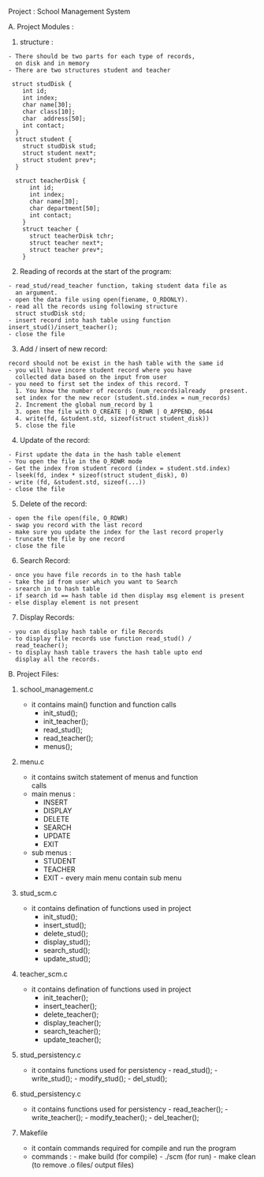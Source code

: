 Project : School Management System

A. Project Modules :
  1. structure :

    - There should be two parts for each type of records,   
      on disk and in memory
    - There are two structures student and teacher

     struct studDisk {
        int id;
        int index;
        char name[30];
        char class[10];
        char  address[50];
        int contact;
      }
      struct student {
        struct studDisk stud;
        struct student next*;
        struct student prev*;
      }

      struct teacherDisk {
          int id;
          int index;
          char name[30];
          char department[50];
          int contact;
        }
        struct teacher {
          struct teacherDisk tchr;
          struct teacher next*;
          struct teacher prev*;
        }

  2. Reading of records at the start of the program:

    - read_stud/read_teacher function, taking student data file as
      an argument.
    - open the data file using open(fiename, O_RDONLY).
    - read all the records using following structure
      struct studDisk std;
    - insert record into hash table using function insert_stud()/insert_teacher();
    - close the file

  3. Add / insert of new record:

    record should not be exist in the hash table with the same id
    - you will have incore student record where you have
      collected data based on the input from user
    - you need to first set the index of this record. T
      1. You know the number of records (num_records)already    present.
      set index for the new recor (student.std.index = num_records)
      2. Increment the global num_record by 1
      3. open the file with O_CREATE | O_RDWR | O_APPEND, 0644
      4. write(fd, &student.std, sizeof(struct student_disk))
      5. close the file

  4. Update of the record:

    - First update the data in the hash table element
    - You open the file in the O_RDWR mode
    - Get the index from student record (index = student.std.index)
    - lseek(fd, index * sizeof(struct student_disk), 0)
    - write (fd, &student.std, sizeof(...))
    - close the file

  5. Delete of the record:

    - open the file open(file, O_RDWR)
    - swap you record with the last record
    - make sure you update the index for the last record properly
    - truncate the file by one record
    - close the file        

  6. Search Record:

    - once you have file records in to the hash table
    - take the id from user which you want to Search
    - srearch in to hash table
    - if search id == hash table id then display msg element is present
    - else display element is not present

  7. Display Records:

    - you can display hash table or file Records
    - to display file records use function read_stud() /
      read_teacher();
    - to display hash table travers the hash table upto end
      display all the records.

B. Project Files:  

  1. school_management.c
     - it contains main() function and function calls
          - init_stud();
          - init_teacher();
          - read_stud();
          - read_teacher();
          - menus();
  2. menu.c
     - it contains switch statement of menus and function     
       calls
     - main menus :
          - INSERT
          - DISPLAY
          - DELETE
          - SEARCH
          - UPDATE
          - EXIT
     - sub menus :
          - STUDENT
          - TEACHER
          - EXIT
    - every main menu contain sub menu

  3. stud_scm.c
     - it contains defination of functions used in project
          - init_stud();
          - insert_stud();
          - delete_stud();
          - display_stud();
          - search_stud();
          - update_stud();

  4. teacher_scm.c
     - it contains defination of functions used in project
          - init_teacher();
          - insert_teacher();
          - delete_teacher();
          - display_teacher();
          - search_teacher();
          - update_teacher();

 5. stud_persistency.c
    - it contains functions used for persistency
          - read_stud();
          - write_stud();
          - modify_stud();
          - del_stud();

 6. stud_persistency.c
    - it contains functions used for persistency
          - read_teacher();
          - write_teacher();
          - modify_teacher();
          - del_teacher();

 7. Makefile
    - it contain commands required for compile and run the
      program
    - commands :
          - make build (for compile)
          - ./scm (for run)
          - make clean (to remove .o files/ output files)
